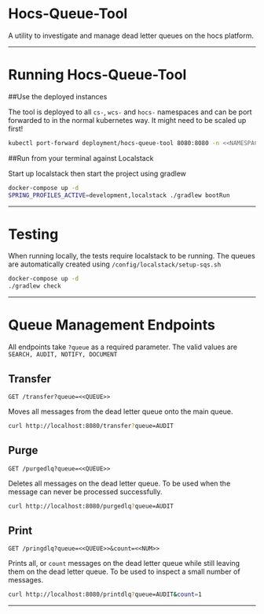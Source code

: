 # Hocs-Queue-Tool

A utility to investigate and manage dead letter queues on the hocs platform.

---

# Running Hocs-Queue-Tool

##Use the deployed instances

The tool is deployed to all `cs-`, `wcs-` and `hocs-` namespaces and can be port forwarded to in the normal kubernetes way. It might need to be scaled up first!

```sh
kubectl port-forward deployment/hocs-queue-tool 8080:8080 -n <<NAMESPACE>>
```

##Run from your terminal against Localstack

Start up localstack then start the project using gradlew

```sh
docker-compose up -d
SPRING_PROFILES_ACTIVE=development,localstack ./gradlew bootRun
```

---

# Testing

When running locally, the tests require localstack to be running. The queues are automatically created using `/config/localstack/setup-sqs.sh`

```sh
docker-compose up -d
./gradlew check
```

---

# Queue Management Endpoints

All endpoints take `?queue` as a required parameter.
The valid values are `SEARCH, AUDIT, NOTIFY, DOCUMENT`

## Transfer
`GET /transfer?queue=<<QUEUE>>`

Moves all messages from the dead letter queue onto the main queue.

```sh
curl http://localhost:8080/transfer?queue=AUDIT
```

## Purge

`GET /purgedlq?queue=<<QUEUE>>`

Deletes all messages on the dead letter queue. To be used when the message can never be processed successfully.

```sh
curl http://localhost:8080/purgedlq?queue=AUDIT
```

## Print

`GET /pringdlq?queue=<<QUEUE>>&count=<<NUM>>`

Prints all, or `count` messages on the dead letter queue while still leaving them on the dead letter queue. To be used to inspect a small number of messages.

```sh
curl http://localhost:8080/printdlq?queue=AUDIT&count=1
```


-------
